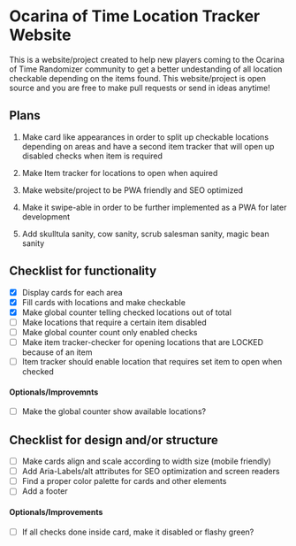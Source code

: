 # Ocarina of Time Location Tracker Website
This is a website/project created to help new players coming to the Ocarina of Time Randomizer community to get a better undestanding of all location checkable depending on the items found. This website/project is open source and you are free to make pull requests or send in ideas anytime!

## Plans
1. Make card like appearances in order to split up checkable locations depending on areas and have a second item tracker that will open up disabled checks when item is required

2. Make Item tracker for locations to open when aquired

3. Make website/project to be PWA friendly and SEO optimized

4. Make it swipe-able in order to be further implemented as a PWA for later development

5. Add skulltula sanity, cow sanity, scrub salesman sanity, magic bean sanity


## Checklist for functionality
- [x] Display cards for each area
- [x] Fill cards with locations and make checkable
- [x] Make global counter telling checked locations out of total
- [ ] Make locations that require a certain item disabled
- [ ] Make global counter count only enabled checks
- [ ] Make item tracker-checker for opening locations that are LOCKED because of an item
- [ ] Item tracker should enable location that requires set item to open when checked

#### Optionals/Improvemnts
- [ ] Make the global counter show available locations?

## Checklist for design and/or structure
- [ ] Make cards align and scale according to width size (mobile friendly)
- [ ] Add Aria-Labels/alt attributes for SEO optimization and screen readers
- [ ] Find a proper color palette for cards and other elements
- [ ] Add a footer

#### Optionals/Improvements
- [ ] If all checks done inside card, make it disabled or flashy green?